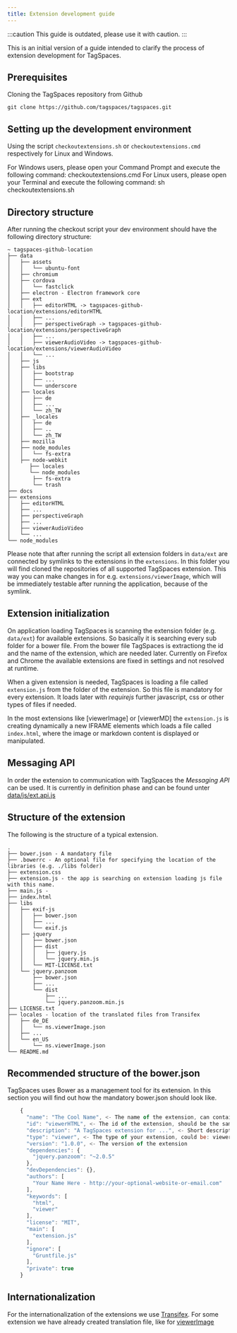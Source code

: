```yaml
---
title: Extension development guide
---
```


:::caution
This guide is outdated, please use it with caution.
:::

This is an initial version of a guide intended to clarify the process of extension development for TagSpaces.

## Prerequisites

Cloning the TagSpaces repository from Github

    git clone https://github.com/tagspaces/tagspaces.git

## Setting up the development environment

Using the script `checkoutextensions.sh` or `checkoutextensions.cmd` respectively for Linux and Windows.

For Windows users, please open your Command Prompt and execute the following command: checkoutextensions.cmd
For Linux users, please open your Terminal and execute the following command: sh checkoutextensions.sh

## Directory structure

After running the checkout script your dev environment should have the following directory structure:

```
~ tagspaces-github-location
├── data
│   ├── assets
│   │   └── ubuntu-font
│   ├── chromium
│   ├── cordova
│   │   └── fastclick
│   ├── electron - Electron framework core
│   ├── ext
│   │   ├── editorHTML -> tagspaces-github-location/extensions/editorHTML
│   │   ├── ...
│   │   ├── perspectiveGraph -> tagspaces-github-location/extensions/perspectiveGraph
│   │   ├── ...
│   │   ├── viewerAudioVideo -> tagspaces-github-location/extensions/viewerAudioVideo
│   │   └── ...
│   ├── js
│   ├── libs
│   │   ├── bootstrap
│   │   ├── ...
│   │   └── underscore
│   ├── locales
│   │   ├── de
│   │   ├── ...
│   │   └── zh_TW
│   ├── _locales
│   │   ├── de
│   │   ├── ..
│   │   └── zh_TW
│   ├── mozilla
│   ├── node_modules
│   │   └── fs-extra
│   ├── node-webkit
│	   ├── locales
│	   └── node_modules
│	   	├── fs-extra
│	   	└── trash
├── docs
├── extensions
│   ├── editorHTML
│   ├── ...
│   ├── perspectiveGraph
│   ├── ...
│   ├── viewerAudioVideo
│   └── ...
└── node_modules
```

Please note that after running the script all extension folders in `data/ext` are connected by symlinks to the extensions in the `extensions`. In this folder you will find cloned the repositories of all supported TagSpaces extension. This way you can make changes in for e.g. `extensions/viewerImage`, which will be immediately testable after running the application, because of the symlink.

## Extension initialization

On application loading TagSpaces is scanning the extension folder (e.g. `data/ext`) for available extensions. So basically it is searching every sub folder for a bower file. From the bower file TagSpaces is extractiong the id and the name of the extension, which are needed later. Currently on Firefox and Chrome the available extensions are fixed in settings and not resolved at runtime.

When a given extension is needed, TagSpaces is loading a file called `extension.js` from the folder of the extension. So this file is mandatory for every extension. It loads later with _requirejs_ further javascript, css or other types of files if needed.

In the most extensions like [viewerImage] or [viewerMD] the `extension.js` is creating dynamically a new IFRAME elements which loads a file called `index.html`, where the image or markdown content is displayed or manipulated.

## Messaging API

In order the extension to communication with TagSpaces the _Messaging API_ can be used. It is currently in definition phase and can be found unter [data/js/ext.api.js](https://github.com/tagspaces/tagspaces/blob/master/data/js/ext.api.js)

## Structure of the extension

The following is the structure of a typical extension.

    .
    ├── bower.json - A mandatory file
    ├── .bowerrc - An optional file for specifying the location of the libraries (e.g. ./libs folder)
    ├── extension.css
    ├── extension.js - the app is searching on extension loading js file with this name.
    ├── main.js -
    ├── index.html
    ├── libs
    │   ├── exif-js
    │   │   ├── bower.json
    │   │   ├── ...
    │   │   └── exif.js
    │   ├── jquery
    │   │   ├── bower.json
    │   │   ├── dist
    │   │   │   ├── jquery.js
    │   │   │   └── jquery.min.js
    │   │   └── MIT-LICENSE.txt
    │   └── jquery.panzoom
    │       ├── bower.json
    │       ├── ...
    │       └── dist
    │           ├── ...
    │           └── jquery.panzoom.min.js
    ├── LICENSE.txt
    ├── locales - location of the translated files from Transifex
    │   ├── de_DE
    │   │   └── ns.viewerImage.json
    │   ├── ...
    │   └── en_US
    │       └── ns.viewerImage.json
    └── README.md

## Recommended structure of the bower.json

TagSpaces uses Bower as a management tool for its extension. In this section you will find out how the mandatory bower.json should look like.

```js {2}
    {
      "name": "The Cool Name", <- The name of the extension, can contain spaces
      "id": "viewerHTML", <- The id of the extension, should be the same as the folder where your ext. is located
      "description": "A TagSpaces extension for ...", <- Short description of your extension
      "type": "viewer", <- The type of your extension, could be: viewer, editor or perspective
      "version": "1.0.0", <- The version of the extension
      "dependencies": {
        "jquery.panzoom": "~2.0.5"
      },
      "devDependencies": {},
      "authors": [
        "Your Name Here - http://your-optional-website-or-email.com"
      ],
      "keywords": [
        "html",
        "viewer"
      ],
      "license": "MIT",
      "main": [
        "extension.js"
      ],
      "ignore": [
        "Gruntfile.js"
      ],
      "private": true
    }
```

## Internationalization

For the internationalization of the extensions we use [Transifex](https://www.transifex.com/tagspaces/tagspaces/). For some extension we have already created translation file, like for [viewerImage](https://www.transifex.com/tagspaces/tagspaces/nsviewerimagejson/)
